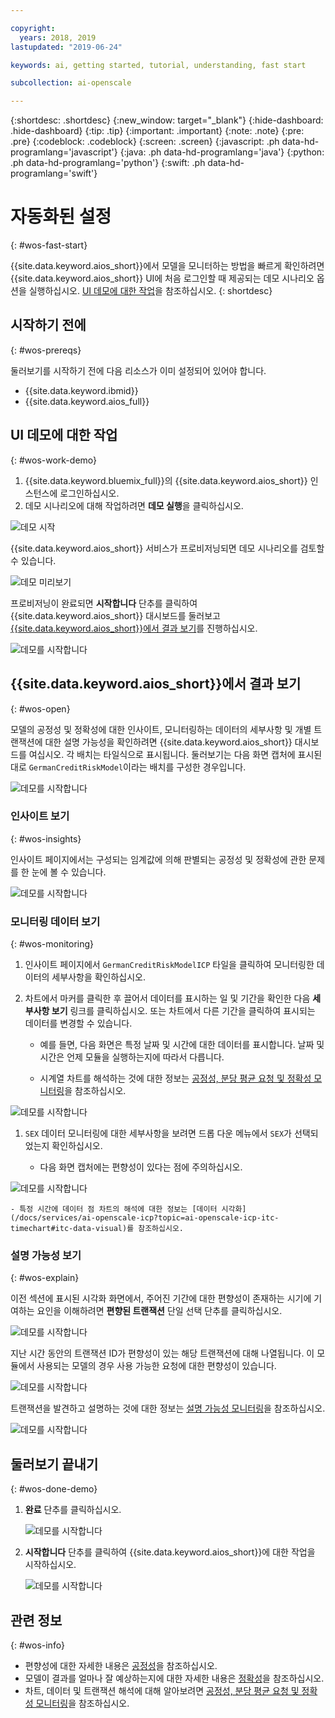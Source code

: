 ```yaml
---

copyright:
  years: 2018, 2019
lastupdated: "2019-06-24"

keywords: ai, getting started, tutorial, understanding, fast start

subcollection: ai-openscale

---
```


{:shortdesc: .shortdesc}
{:new_window: target="_blank"}
{:hide-dashboard: .hide-dashboard}
{:tip: .tip}
{:important: .important}
{:note: .note}
{:pre: .pre}
{:codeblock: .codeblock}
{:screen: .screen}
{:javascript: .ph data-hd-programlang='javascript'}
{:java: .ph data-hd-programlang='java'}
{:python: .ph data-hd-programlang='python'}
{:swift: .ph data-hd-programlang='swift'}

# 자동화된 설정
{: #wos-fast-start}

{{site.data.keyword.aios_short}}에서 모델을 모니터하는 방법을 빠르게 확인하려면 {{site.data.keyword.aios_short}} UI에 처음 로그인할 때 제공되는 데모 시나리오 옵션을 실행하십시오.  [UI 데모에 대한 작업](#wos-work-demo)을 참조하십시오.
{: shortdesc}

## 시작하기 전에
{: #wos-prereqs}

둘러보기를 시작하기 전에 다음 리소스가 이미 설정되어 있어야 합니다.

- {{site.data.keyword.ibmid}}
- {{site.data.keyword.aios_full}}

## UI 데모에 대한 작업
{: #wos-work-demo}

1.  {{site.data.keyword.bluemix_full}}의 {{site.data.keyword.aios_short}} 인스턴스에 로그인하십시오.
1.  데모 시나리오에 대해 작업하려면 **데모 실행**을 클릭하십시오.

   ![데모 시작](images/fastpath_demo_11.31.04.png)

   {{site.data.keyword.aios_short}} 서비스가 프로비저닝되면 데모 시나리오를 검토할 수 있습니다.

   ![데모 미리보기](images/fastpath_demo_11.31.58.png)

프로비저닝이 완료되면 **시작합니다** 단추를 클릭하여 {{site.data.keyword.aios_short}} 대시보드를 둘러보고 [{{site.data.keyword.aios_short}}에서 결과 보기](#wos-open)를 진행하십시오.

   ![데모를 시작합니다](images/fastpath_demo_11.33.45.png)


## {{site.data.keyword.aios_short}}에서 결과 보기
{: #wos-open}

모델의 공정성 및 정확성에 대한 인사이트, 모니터링하는 데이터의 세부사항 및 개별 트랜잭션에 대한 설명 가능성을 확인하려면 {{site.data.keyword.aios_short}} 대시보드를 여십시오. 각 배치는 타일식으로 표시됩니다. 둘러보기는 다음 화면 캡처에 표시된 대로 `GermanCreditRiskModel`이라는 배치를 구성한 경우입니다.


   ![데모를 시작합니다](images/fastpath_demo_11.33.54.png)


### 인사이트 보기
{: #wos-insights}

인사이트 페이지에서는 구성되는 임계값에 의해 판별되는 공정성 및 정확성에 관한 문제를 한 눈에 볼 수 있습니다.

   ![데모를 시작합니다](images/fastpath_demo_11.34.00.png)

### 모니터링 데이터 보기
{: #wos-monitoring}

1.  인사이트 페이지에서 `GermanCreditRiskModelICP` 타일을 클릭하여 모니터링한 데이터의 세부사항을 확인하십시오.
1.  차트에서 마커를 클릭한 후 끌어서 데이터를 표시하는 일 및 기간을 확인한 다음 **세부사항 보기** 링크를 클릭하십시오. 또는 차트에서 다른 기간을 클릭하여 표시되는 데이터를 변경할 수 있습니다.

     - 예를 들면, 다음 화면은 특정 날짜 및 시간에 대한 데이터를 표시합니다. 날짜 및 시간은 언제 모듈을 실행하는지에 따라서 다릅니다.

     - 시계열 차트를 해석하는 것에 대한 정보는 [공정성, 분당 평균 요청 및 정확성 모니터링](/docs/services/ai-openscale-icp?topic=ai-openscale-icp-itc-timechart)을 참조하십시오.

   ![데모를 시작합니다](images/fastpath_demo_11.34.17.png)

1.  `SEX` 데이터 모니터링에 대한 세부사항을 보려면 드롭 다운 메뉴에서 `SEX`가 선택되었는지 확인하십시오.

    - 다음 화면 캡처에는 편향성이 있다는 점에 주의하십시오.
    
   ![데모를 시작합니다](images/fastpath_demo_11.34.27.png)

    - 특정 시간에 데이터 점 차트의 해석에 대한 정보는 [데이터 시각화](/docs/services/ai-openscale-icp?topic=ai-openscale-icp-itc-timechart#itc-data-visual)를 참조하십시오.


### 설명 가능성 보기
{: #wos-explain}

이전 섹션에 표시된 시각화 화면에서, 주어진 기간에 대한 편향성이 존재하는 시기에 기여하는 요인을 이해하려면 **편향된 트랜잭션** 단일 선택 단추를 클릭하십시오.

   ![데모를 시작합니다](images/fastpath_demo_11.35.06.png)

지난 시간 동안의 트랜잭션 ID가 편향성이 있는 해당 트랜잭션에 대해 나열됩니다. 이 모듈에서 사용되는 모델의 경우 사용 가능한 요청에 대한 편향성이 있습니다.

   ![데모를 시작합니다](images/fastpath_demo_11.35.12.png)

트랜잭션을 발견하고 설명하는 것에 대한 정보는 [설명 가능성 모니터링](/docs/services/ai-openscale-icp?topic=ai-openscale-icp-ie-ov)을 참조하십시오.

   ![데모를 시작합니다](images/fastpath_demo_11.35.50.png)

## 둘러보기 끝내기
{: #wos-done-demo}

1. **완료** 단추를 클릭하십시오.

   ![데모를 시작합니다](images/fastpath_demo_11.37.22.png)

2. **시작합니다** 단추를 클릭하여 {{site.data.keyword.aios_short}}에 대한 작업을 시작하십시오.

   ![데모를 시작합니다](images/fastpath_demo_11.33.45.png)


## 관련 정보
{: #wos-info}

- 편향성에 대한 자세한 내용은 [공정성](/docs/services/ai-openscale-icp?topic=ai-openscale-icp-mf-monitor)을 참조하십시오.
- 모델이 결과를 얼마나 잘 예상하는지에 대한 자세한 내용은 [정확성](/docs/services/ai-openscale-icp?topic=ai-openscale-icp-acc-monitor)을 참조하십시오.
- 차트, 데이터 및 트랜잭션 해석에 대해 알아보려면 [공정성, 분당 평균 요청 및 정확성 모니터링](/docs/services/ai-openscale-icp?topic=ai-openscale-icp-itc-timechart)을 참조하십시오.
